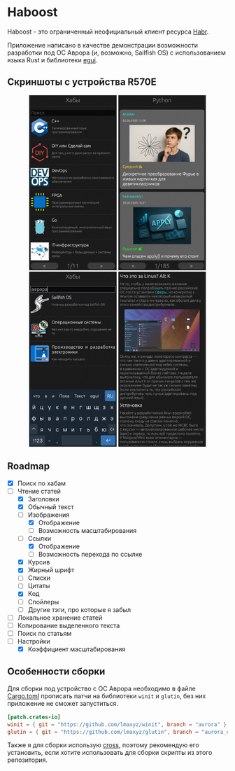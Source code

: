 # Haboost

Haboost - это ограниченный неофициальный клиент ресурса [Habr](https://habr.com).

Приложение написано в качестве демонстрации возможности разработки под ОС Аврора (и, возможно, Sailfish OS) с использованием языка Rust и библиотеки [egui](https://github.com/emilk/egui).

## Скриншоты с устройства R570E

<div align="center">
    <img src="screenshots/1.png" alt="screenshot 1" width=200>
    <img src="screenshots/2.png" alt="screenshot 2" width=200>
    <img src="screenshots/3.png" alt="screenshot 3" width=200>
    <img src="screenshots/4.png" alt="screenshot 4" width=200>
</div>

## Roadmap

- [x] Поиск по хабам
- [ ] Чтение статей
  - [x] Заголовки
  - [x] Обычный текст
  - [ ] Изображения
    - [x] Отображение
    - [ ] Возможность масштабирования
  - [ ] Ссылки
    - [x] Отображение
    - [ ] Возможность перехода по ссылке
  - [x] Курсив
  - [x] Жирный шрифт
  - [ ] Списки
  - [ ] Цитаты
  - [x] Код
  - [ ] Спойлеры
  - [ ] Другие тэги, про которые я забыл
- [ ] Локальное хранение статей
- [ ] Копирование выделенного текста
- [ ] Поиск по статьям
- [ ] Настройки
  - [x] Коэффициент масштабирования

## Особенности сборки

Для сборки под устройство с ОС Аврора необходимо в файле [Cargo.toml](Cargo.toml) прописать патчи на библиотеки `winit` и `glutin`, без них приложение не сможет запуститься.

```toml
[patch.crates-io]
winit = { git = "https://github.com/lmaxyz/winit", branch = "aurora" }
glutin = { git = "https://github.com/lmaxyz/glutin", branch = "aurora_device_fix" }
```

Также я для сборки использую [cross](https://github.com/cross-rs/cross), поэтому рекомендую его установить, если хотите использовать для сборки скрипты из этого репозитория.
